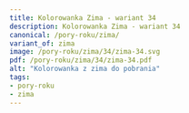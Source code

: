 ```yaml
---
title: Kolorowanka Zima - wariant 34
description: Kolorowanka Zima - wariant 34
canonical: /pory-roku/zima/
variant_of: zima
image: /pory-roku/zima/34/zima-34.svg
pdf: /pory-roku/zima/34/zima-34.pdf
alt: "Kolorowanka z zima do pobrania"
tags:
- pory-roku
- zima
---
```

